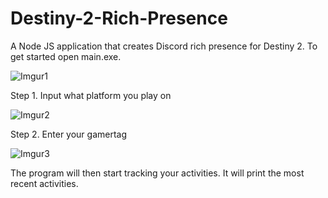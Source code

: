 # Destiny-2-Rich-Presence
A Node JS application that creates Discord rich presence for Destiny 2.
To get started open main.exe.

![Imgur1](https://i.imgur.com/qVReTlS.png)

Step 1. Input what platform you play on

![Imgur2](https://i.imgur.com/KRQHZtQ.png)

Step 2. Enter your gamertag

![Imgur3](https://i.imgur.com/UoWQe7k.png)

The program will then start tracking your activities. It will print the most recent activities. 
